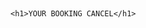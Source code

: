 <!DOCTYPE html>
<html lang="en">
<head>
    <meta charset="UTF-8">
    <meta name="viewport" content="width=device-width, initial-scale=1.0">
    <title>ORDER cancel</title>
    <link rel="icon" href="Vector (2).png" >
    <style>
            h1{
            color: #005E98;
            text-align: center;
            font-size: 60px;
        }
    </style>
</head>
<body>
    <br/>
    <br/>
    <br/>
    <br/>
    <br/>
    <br/>
    <br/>
    <br/>
    <br/>
    <br/>
    <br/>
    <br/>
    <br/>
    <br/>
    <br/>
    
    
    <h1>YOUR BOOKING CANCEL</h1>
    
    
</body>
</html>
